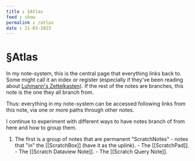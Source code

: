 ```yaml
---
title : §Atlas
feed : show
permalink : /atlas
date : 21-03-2023
---
```

# §Atlas

In my note-system, this is the central page that everything links back to. Some might call it an index or register (especially if they've been reading about [Luhmann's Zettelkasten](https://en.wikipedia.org/wiki/Zettelkasten)). If the rest of the notes are branches, this note is the one they all branch from.

Thus: everything in my note-system can be accessed following links from this note, via one or more paths through other notes.

I continue to experiment with different ways to have notes branch of from here and how to group them.

1. The first is a group of notes that are permanent "ScratchNotes" - notes that "in" the [[ScratchBox]] (have it as the uplink).
		- The [[ScratchPad]].
		- The [[Scratch Dataview Note]].
		- The [[Scratch Query Note]].

<!--
2. The rest are various groupings of other notes by interest or other grouping from which it makes sense to have them branch off from the Atlas note. These can fluctuate depending on what I'm using the most or current thoughts organisation.
		- I call these notes [[AtlasNotes]]. In some cases they are very similar to [Nick Milo's "Maps Of Content"](https://notes.linkingyourthinking.com/Cards/MOCs+Overview) (I don't want to just start using his term without deeper consideration but I'm not sure my AtlasNotes aren't conceptually quite similar to Maps of Content at least in some ways.)
-->


